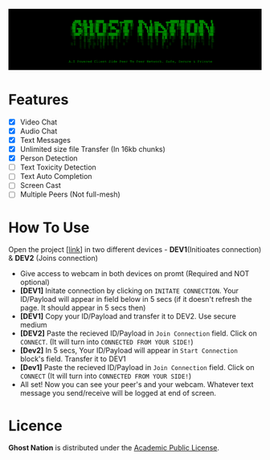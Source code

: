 ![alt text](./assets/gn.png)

# Features

- [x] Video Chat
- [x] Audio Chat
- [x] Text Messages
- [x] Unlimited size file Transfer (In 16kb chunks)
- [x] Person Detection
- [ ] Text Toxicity Detection
- [ ] Text Auto Completion
- [ ] Screen Cast
- [ ] Multiple Peers (Not full-mesh)

# How To Use

Open the project [[link](https://rakesh4real.github.io/P2P-V2/)]  in two different devices - **DEV1**(Initioates connection) & **DEV2** (Joins connection)

- Give access to webcam in both devices on promt (Required and NOT optional)
- **[DEV1]** Initate connection by clicking on `INITATE CONNECTION`. Your ID/Payload will appear in field below in 5 secs (if it doesn't refresh the page. It should appear in 5 secs then)
- **[DEV1]** Copy your ID/Payload and transfer it to DEV2. Use secure medium
- **[DEV2]** Paste the recieved ID/Payload in `Join Connection` field. Click on `CONNECT`. (It will turn into `CONNECTED FROM YOUR SIDE!`)
- **[Dev2]** In 5 secs, Your ID/Payload will appear in `Start Connection` block's field. Transfer it to DEV1
- **[Dev1]** Paste the recieved ID/Payload in `Join Connection` field. Click on `CONNECT` (It will turn into `CONNECTED FROM YOUR SIDE!`)
- All set! Now you can see your peer's and your webcam. Whatever text message you send/receive will be logged at end of screen.


# Licence

**Ghost Nation** is distributed under the [Academic Public License](LICENSE.txt).
